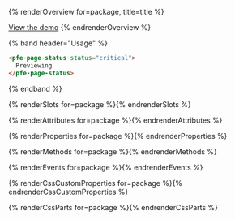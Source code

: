 {% renderOverview for=package, title=title %}
  <img src="page-status-demo.png" style="max-width: 100%" alt=""/>

  <pfe-cta>
    <a href="demo">View the demo</a>
  </pfe-cta>
{% endrenderOverview %}

{% band header="Usage" %}
  ```html
  <pfe-page-status status="critical">
    Previewing
  </pfe-page-status>
  ```
{% endband %}

{% renderSlots for=package %}{% endrenderSlots %}

{% renderAttributes for=package %}{% endrenderAttributes %}

{% renderProperties for=package %}{% endrenderProperties %}

{% renderMethods for=package %}{% endrenderMethods %}

{% renderEvents for=package %}{% endrenderEvents %}

{% renderCssCustomProperties for=package %}{% endrenderCssCustomProperties %}

{% renderCssParts for=package %}{% endrenderCssParts %}
